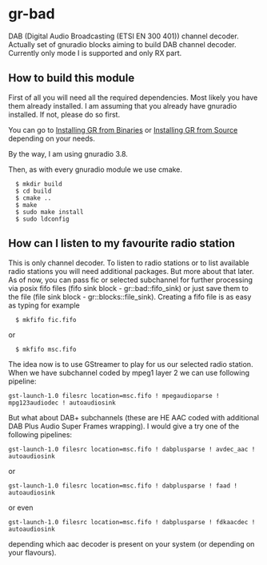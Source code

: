 # gr-bad

DAB (Digital Audio Broadcasting (ETSI EN 300 401)) channel decoder.
Actually set of gnuradio blocks aiming to build DAB channel decoder.
Currently only mode I is supported and only RX part.

## How to build this module

First of all you will need all the required dependencies.
Most likely you have them already installed.
I am assuming that you already have gnuradio installed. If not, please do so first.

You can go to [Installing GR from Binaries](https://wiki.gnuradio.org/index.php/InstallingGR#From_Binaries)
or [Installing GR from Source](https://wiki.gnuradio.org/index.php/InstallingGR#From_Source)
depending on your needs.

By the way, I am using gnuradio 3.8.

Then, as with every gnuradio module we use cmake.

```
  $ mkdir build
  $ cd build
  $ cmake ..
  $ make
  $ sudo make install
  $ sudo ldconfig
```

## How can I listen to my favourite radio station

This is only channel decoder.
To listen to radio stations or to list available radio stations you will need additional packages. But more about that later.
As of now, you can pass fic or selected subchannel for further processing via posix fifo files (fifo sink block - gr::bad::fifo_sink)
or just save them to the file (file sink block - gr::blocks::file_sink).
Creating a fifo file is as easy as typing for example
```
  $ mkfifo fic.fifo
```
or
```
  $ mkfifo msc.fifo
```
The idea now is to use GStreamer to play for us our selected radio station.
When we have subchannel coded by mpeg1 layer 2 we can use following pipeline:
```
gst-launch-1.0 filesrc location=msc.fifo ! mpegaudioparse ! mpg123audiodec ! autoaudiosink
```
But what about DAB+ subchannels (these are HE AAC coded with additional DAB Plus Audio Super Frames wrapping).
I would give a try one of the following pipelines:
```
gst-launch-1.0 filesrc location=msc.fifo ! dabplusparse ! avdec_aac ! autoaudiosink
```
or
```
gst-launch-1.0 filesrc location=msc.fifo ! dabplusparse ! faad ! autoaudiosink
```
or even
```
gst-launch-1.0 filesrc location=msc.fifo ! dabplusparse ! fdkaacdec ! autoaudiosink
```
depending which aac decoder is present on your system (or depending on your flavours).
